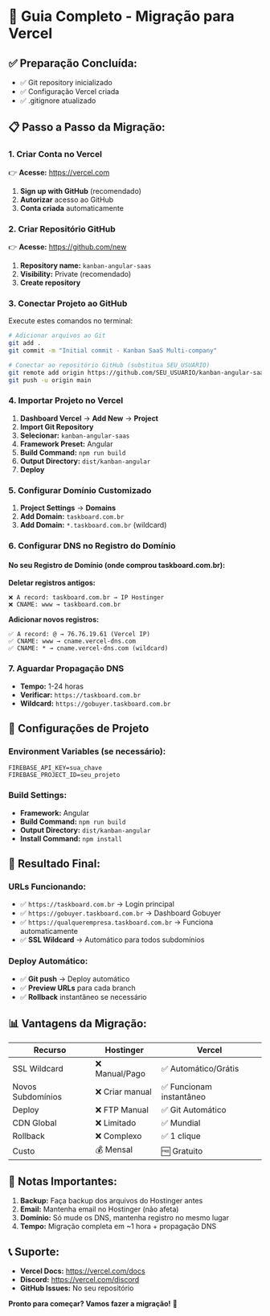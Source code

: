 # 🚀 **Guia Completo - Migração para Vercel**

## ✅ **Preparação Concluída:**
- ✅ Git repository inicializado  
- ✅ Configuração Vercel criada
- ✅ .gitignore atualizado

## 📋 **Passo a Passo da Migração:**

### **1. Criar Conta no Vercel** 
👉 **Acesse:** https://vercel.com
1. **Sign up with GitHub** (recomendado)
2. **Autorizar** acesso ao GitHub
3. **Conta criada** automaticamente

### **2. Criar Repositório GitHub**
👉 **Acesse:** https://github.com/new
1. **Repository name:** `kanban-angular-saas`
2. **Visibility:** Private (recomendado)
3. **Create repository**

### **3. Conectar Projeto ao GitHub**
Execute estes comandos no terminal:

```bash
# Adicionar arquivos ao Git
git add .
git commit -m "Initial commit - Kanban SaaS Multi-company"

# Conectar ao repositório GitHub (substitua SEU_USUARIO)
git remote add origin https://github.com/SEU_USUARIO/kanban-angular-saas.git
git push -u origin main
```

### **4. Importar Projeto no Vercel**
1. **Dashboard Vercel** → **Add New** → **Project**
2. **Import Git Repository** 
3. **Selecionar:** `kanban-angular-saas`
4. **Framework Preset:** Angular
5. **Build Command:** `npm run build`
6. **Output Directory:** `dist/kanban-angular`
7. **Deploy**

### **5. Configurar Domínio Customizado**
1. **Project Settings** → **Domains**
2. **Add Domain:** `taskboard.com.br`
3. **Add Domain:** `*.taskboard.com.br` (wildcard)

### **6. Configurar DNS no Registro do Domínio**

#### **No seu Registro de Domínio (onde comprou taskboard.com.br):**

**Deletar registros antigos:**
```
❌ A record: taskboard.com.br → IP Hostinger
❌ CNAME: www → taskboard.com.br
```

**Adicionar novos registros:**
```
✅ A record: @ → 76.76.19.61 (Vercel IP)
✅ CNAME: www → cname.vercel-dns.com
✅ CNAME: * → cname.vercel-dns.com (wildcard)
```

### **7. Aguardar Propagação DNS**
- **Tempo:** 1-24 horas
- **Verificar:** `https://taskboard.com.br`
- **Wildcard:** `https://gobuyer.taskboard.com.br`

## 🔧 **Configurações de Projeto**

### **Environment Variables (se necessário):**
```
FIREBASE_API_KEY=sua_chave
FIREBASE_PROJECT_ID=seu_projeto
```

### **Build Settings:**
- **Framework:** Angular
- **Build Command:** `npm run build`
- **Output Directory:** `dist/kanban-angular`
- **Install Command:** `npm install`

## 🎯 **Resultado Final:**

### **URLs Funcionando:**
- ✅ `https://taskboard.com.br` → Login principal
- ✅ `https://gobuyer.taskboard.com.br` → Dashboard Gobuyer
- ✅ `https://qualquerempresa.taskboard.com.br` → Funciona automaticamente
- ✅ **SSL Wildcard** → Automático para todos subdomínios

### **Deploy Automático:**
- ✅ **Git push** → Deploy automático
- ✅ **Preview URLs** para cada branch
- ✅ **Rollback** instantâneo se necessário

## 📊 **Vantagens da Migração:**

| Recurso | Hostinger | Vercel |
|---------|-----------|--------|
| SSL Wildcard | ❌ Manual/Pago | ✅ Automático/Grátis |
| Novos Subdomínios | ❌ Criar manual | ✅ Funcionam instantâneo |
| Deploy | ❌ FTP Manual | ✅ Git Automático |
| CDN Global | ❌ Limitado | ✅ Mundial |
| Rollback | ❌ Complexo | ✅ 1 clique |
| Custo | 💰 Mensal | 🆓 Gratuito |

## 🚨 **Notas Importantes:**

1. **Backup:** Faça backup dos arquivos do Hostinger antes
2. **Email:** Mantenha email no Hostinger (não afeta)
3. **Domínio:** Só mude os DNS, mantenha registro no mesmo lugar
4. **Tempo:** Migração completa em ~1 hora + propagação DNS

## 📞 **Suporte:**
- **Vercel Docs:** https://vercel.com/docs
- **Discord:** https://vercel.com/discord
- **GitHub Issues:** No seu repositório

**Pronto para começar? Vamos fazer a migração!** 🚀